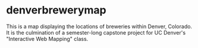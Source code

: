 # denverbrewerymap
This is a map displaying the locations of breweries within Denver, Colorado. It is the culmination of a semester-long capstone project for UC Denver's "Interactive Web Mapping" class.
